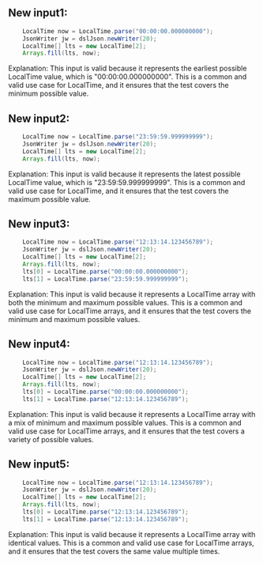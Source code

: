 ## New input1:
```java
    LocalTime now = LocalTime.parse("00:00:00.000000000");
    JsonWriter jw = dslJson.newWriter(20);
    LocalTime[] lts = new LocalTime[2];
    Arrays.fill(lts, now);
```
Explanation: This input is valid because it represents the earliest possible LocalTime value, which is "00:00:00.000000000". This is a common and valid use case for LocalTime, and it ensures that the test covers the minimum possible value.

## New input2:
```java
    LocalTime now = LocalTime.parse("23:59:59.999999999");
    JsonWriter jw = dslJson.newWriter(20);
    LocalTime[] lts = new LocalTime[2];
    Arrays.fill(lts, now);
```
Explanation: This input is valid because it represents the latest possible LocalTime value, which is "23:59:59.999999999". This is a common and valid use case for LocalTime, and it ensures that the test covers the maximum possible value.

## New input3:
```java
    LocalTime now = LocalTime.parse("12:13:14.123456789");
    JsonWriter jw = dslJson.newWriter(20);
    LocalTime[] lts = new LocalTime[2];
    Arrays.fill(lts, now);
    lts[0] = LocalTime.parse("00:00:00.000000000");
    lts[1] = LocalTime.parse("23:59:59.999999999");
```
Explanation: This input is valid because it represents a LocalTime array with both the minimum and maximum possible values. This is a common and valid use case for LocalTime arrays, and it ensures that the test covers the minimum and maximum possible values.

## New input4:
```java
    LocalTime now = LocalTime.parse("12:13:14.123456789");
    JsonWriter jw = dslJson.newWriter(20);
    LocalTime[] lts = new LocalTime[2];
    Arrays.fill(lts, now);
    lts[0] = LocalTime.parse("00:00:00.000000000");
    lts[1] = LocalTime.parse("12:13:14.123456789");
```
Explanation: This input is valid because it represents a LocalTime array with a mix of minimum and maximum possible values. This is a common and valid use case for LocalTime arrays, and it ensures that the test covers a variety of possible values.

## New input5:
```java
    LocalTime now = LocalTime.parse("12:13:14.123456789");
    JsonWriter jw = dslJson.newWriter(20);
    LocalTime[] lts = new LocalTime[2];
    Arrays.fill(lts, now);
    lts[0] = LocalTime.parse("12:13:14.123456789");
    lts[1] = LocalTime.parse("12:13:14.123456789");
```
Explanation: This input is valid because it represents a LocalTime array with identical values. This is a common and valid use case for LocalTime arrays, and it ensures that the test covers the same value multiple times.
